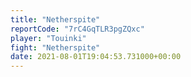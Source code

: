 ```yaml
---
title: "Netherspite"
reportCode: "7rC4GqTLR3pgZQxc"
player: "Touinki"
fight: "Netherspite"
date: 2021-08-01T19:04:53.731000+00:00
---
```

